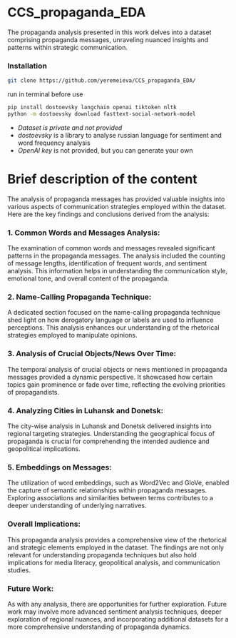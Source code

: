 # CCS_propaganda_EDA
The propaganda analysis presented in this work delves into a dataset comprising propaganda messages, unraveling nuanced insights and patterns within strategic communication. 

### Installation
```bash
git clone https://github.com/yeremeieva/CCS_propaganda_EDA/
```
run in terminal before use
```bash
pip install dostoevsky langchain openai tiktoken nltk
python -m dostoevsky download fasttext-social-network-model
```
- *Dataset is private and not provided*
- *dostoevsky* is a library to analyse russian language for sentiment and word frequency analysis
- *OpenAI key* is not provided, but you can generate your own

# Brief description of the content

The analysis of propaganda messages has provided valuable insights into various aspects of communication strategies employed within the dataset. Here are the key findings and conclusions derived from the analysis:

### 1. Common Words and Messages Analysis:

The examination of common words and messages revealed significant patterns in the propaganda messages. The analysis included the counting of message lengths, identification of frequent words, and sentiment analysis. This information helps in understanding the communication style, emotional tone, and overall content of the propaganda.

### 2. Name-Calling Propaganda Technique:

A dedicated section focused on the name-calling propaganda technique shed light on how derogatory language or labels are used to influence perceptions. This analysis enhances our understanding of the rhetorical strategies employed to manipulate opinions.

### 3. Analysis of Crucial Objects/News Over Time:

The temporal analysis of crucial objects or news mentioned in propaganda messages provided a dynamic perspective. It showcased how certain topics gain prominence or fade over time, reflecting the evolving priorities of propagandists.

### 4. Analyzing Cities in Luhansk and Donetsk:

The city-wise analysis in Luhansk and Donetsk delivered insights into regional targeting strategies. Understanding the geographical focus of propaganda is crucial for comprehending the intended audience and geopolitical implications.

### 5. Embeddings on Messages:

The utilization of word embeddings, such as Word2Vec and GloVe, enabled the capture of semantic relationships within propaganda messages. Exploring associations and similarities between terms contributes to a deeper understanding of underlying narratives.

### Overall Implications:

This propaganda analysis provides a comprehensive view of the rhetorical and strategic elements employed in the dataset. The findings are not only relevant for understanding propaganda techniques but also hold implications for media literacy, geopolitical analysis, and communication studies.

### Future Work:

As with any analysis, there are opportunities for further exploration. Future work may involve more advanced sentiment analysis techniques, deeper exploration of regional nuances, and incorporating additional datasets for a more comprehensive understanding of propaganda dynamics.
